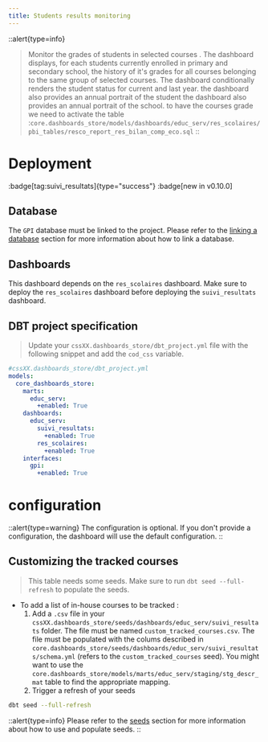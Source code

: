 ```yaml
---
title: Students results monitoring
---
```


::alert{type=info}

> Monitor the grades of students in selected courses . The dashboard displays, for each students currently enrolled in primary and secondary school, the history of it's grades for all courses belonging to the same group of selected courses. The dashboard conditionally renders the student status for current and last year.
> the dashboard also provides an annual portrait of the student
> the dashboard also provides an annual portrait of the school. to have the courses grade we need to activate the table :`core.dashboards_store/models/dashboards/educ_serv/res_scolaires/pbi_tables/resco_report_res_bilan_comp_eco.sql`
> ::

# Deployment

:badge[tag:suivi_resultats]{type="success"}
:badge[new in v0.10.0]

## Database

The `GPI` database must be linked to the project. Please refer to the [linking a database](/using/configuration/linking) section for more information about how to link a database.

## Dashboards

This dashboard depends on the `res_scolaires` dashboard. Make sure to deploy the `res_scolaires` dashboard before deploying the `suivi_resultats` dashboard.

## DBT project specification

> Update your `cssXX.dashboards_store/dbt_project.yml` file with the following snippet and add the `cod_css` variable.

```yaml
#cssXX.dashboards_store/dbt_project.yml
models:
  core_dashboards_store:
    marts:
      educ_serv:
        +enabled: True
    dashboards:
      educ_serv:
        suivi_resultats:
          +enabled: True
        res_scolaires:
          +enabled: True
    interfaces:
      gpi:
        +enabled: True
```

# configuration

::alert{type=warning}
The configuration is optional. If you don't provide a configuration, the dashboard will use the default configuration.
::

## Customizing the tracked courses

> This table needs some seeds. Make sure to run `dbt seed --full-refresh` to populate the seeds.

- To add a list of in-house courses to be tracked :
  1. Add a `.csv` file in your `cssXX.dashboards_store/seeds/dashboards/educ_serv/suivi_resultats` folder. The file must be named `custom_tracked_courses.csv`. The file must be populated with the colums described in `core.dashboards_store/seeds/dashboards/educ_serv/suivi_resultats/schema.yml` (refers to the `custom_tracked_courses` seed). You might want to use the `core.dashboards_store/models/marts/educ_serv/staging/stg_descr_mat` table to find the appropriate mapping.
  2. Trigger a refresh of your seeds

```bash
dbt seed --full-refresh
```

::alert{type=info}
Please refer to the [seeds](/using/marts/seeds) section for more information about how to use and populate seeds.
::
